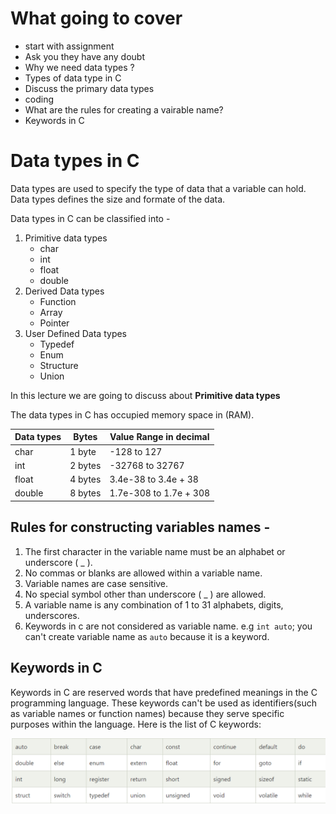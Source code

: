 # What going to cover 
  - start with assignment 
  - Ask you they have any doubt 
  - Why we need data types ? 
  - Types of data type in C 
  - Discuss the primary data types 
  - coding 
  - What are the rules for creating a vairable name? 
  - Keywords in C 

# Data types in C 
Data types are used to specify the type of data that a variable can hold. Data types defines the size and formate of the data. 

Data types in C can be classified into - 
  1. Primitive data types 
     - char
     - int
     - float
     - double
  2. Derived Data types 
        - Function
        - Array 
        - Pointer
  3. User Defined Data types  
        - Typedef
        - Enum
        - Structure 
        - Union 

In this lecture we are going to discuss about <b>Primitive data types</b>

The data types in C has occupied memory space in (RAM). 

 | Data types | Bytes | Value Range in decimal |
 | --- | --- | --- |
 | char | 1 byte | -128 to 127 | 
 | int | 2 bytes | -32768 to 32767 |
 | float | 4 bytes | 3.4e-38 to 3.4e + 38 |
 | double | 8 bytes | 1.7e-308 to 1.7e + 308|


 ## Rules for constructing variables names - 
 1. The first character in the variable name must be an alphabet or underscore ( _ ).
 2. No commas or blanks are allowed within a variable name. 
 3. Variable names are case sensitive. 
 4. No special symbol other than underscore ( _ ) are allowed. 
 5. A variable name is any combination of 1 to 31 alphabets, digits, underscores. 
 6. Keywords in c are not considered as variable name. e.g `int auto`; you can't create variable name as `auto` because it is a keyword. 

 ## Keywords in C 
 Keywords in C are reserved words that have predefined meanings in the C programming language. These keywords can't be used as identifiers(such as variable names or function names) because they serve specific purposes within the language. Here is the list of C keywords: 
 
 ![Alt Text](../02_Variables%20and%20Datatypes/img/keywords.png)


